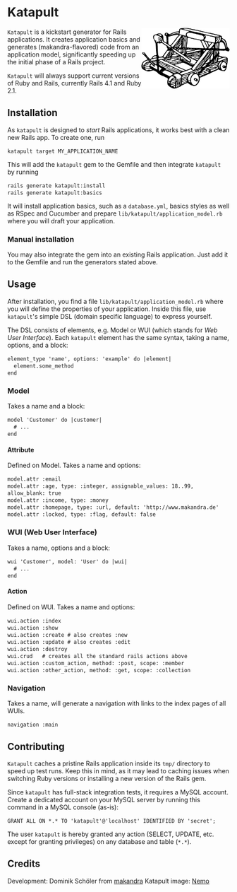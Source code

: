 # Katapult

<img src="katapult.png" width="200px" align="right" />


`Katapult` is a kickstart generator for Rails applications. It creates
application basics and generates (makandra-flavored) code from an application
model, significantly speeding up the initial phase of a Rails project.

`Katapult` will always support current versions of Ruby and Rails, currently
Rails 4.1 and Ruby 2.1.


## Installation

As `katapult` is designed to *start* Rails applications, it works best with a
clean new Rails app. To create one, run

    katapult target MY_APPLICATION_NAME

This will add the `katapult` gem to the Gemfile and then integrate `katapult`
by running

    rails generate katapult:install
    rails generate katapult:basics


It will install application basics, such as a `database.yml`, basics styles as
well as RSpec and Cucumber and prepare `lib/katapult/application_model.rb`
where you will draft your application.

### Manual installation
You may also integrate the gem into an existing Rails application. Just add it to the Gemfile and run the generators stated above.


## Usage

After installation, you find a file `lib/katapult/application_model.rb` where
you will define the properties of your application. Inside this file, use
`katapult`'s simple DSL (domain specific language) to express yourself.

The DSL consists of elements, e.g. Model or WUI (which stands for *Web User
Interface*). Each `katapult` element has the same syntax, taking a name,
options, and a block:

    element_type 'name', options: 'example' do |element|
      element.some_method
    end


### Model
Takes a name and a block:

    model 'Customer' do |customer|
      # ...
    end


#### Attribute
Defined on Model. Takes a name and options:

    model.attr :email
    model.attr :age, type: :integer, assignable_values: 18..99, allow_blank: true
    model.attr :income, type: :money
    model.attr :homepage, type: :url, default: 'http://www.makandra.de'
    model.attr :locked, type: :flag, default: false


### WUI (Web User Interface)
Takes a name, options and a block:

    wui 'Customer', model: 'User' do |wui|
      # ...
    end


#### Action
Defined on WUI. Takes a name and options:

    wui.action :index
    wui.action :show
    wui.action :create # also creates :new
    wui.action :update # also creates :edit
    wui.action :destroy
    wui.crud   # creates all the standard rails actions above
    wui.action :custom_action, method: :post, scope: :member
    wui.action :other_action, method: :get, scope: :collection


### Navigation
Takes a name, will generate a navigation with links to the index pages of all
WUIs.

    navigation :main


## Contributing

<!-- 1. Fork it ( http://github.com/<my-github-username>/katapult/fork )
2. Create your feature branch (`git checkout -b my-new-feature`)
3. Commit your changes (`git commit -am 'Add some feature'`)
4. Push to the branch (`git push origin my-new-feature`)
5. Create new Pull Request -->

`Katapult` caches a pristine Rails application inside its `tmp/` directory to
speed up test runs. Keep this in mind, as it may lead to caching issues when
switching Ruby versions or installing a new version of the Rails gem.

Since `katapult` has full-stack integration tests, it requires a MySQL account.
Create a dedicated account on your MySQL server by running this command in a
MySQL console (as-is):

    GRANT ALL ON *.* TO 'katapult'@'localhost' IDENTIFIED BY 'secret';

The user `katapult` is hereby granted any action (SELECT, UPDATE, etc. except
for granting privileges) on any database and table (`*.*`).


## Credits

Development: Dominik Schöler from [makandra](makandra.com)
Katapult image: [Nemo](http://pixabay.com/de/katapult-30061)

